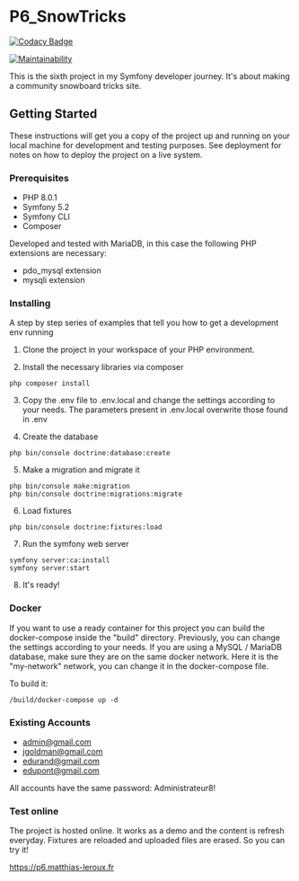 # P6_SnowTricks

[![Codacy Badge](https://app.codacy.com/project/badge/Grade/55249ac7b1cd4c7e9c94cdda7117f7ab)](https://www.codacy.com/gh/Toka69/P6_SnowTricks/dashboard?utm_source=github.com&amp;utm_medium=referral&amp;utm_content=Toka69/P6_SnowTricks&amp;utm_campaign=Badge_Grade)

[![Maintainability](https://api.codeclimate.com/v1/badges/01a06e10947fe6133340/maintainability)](https://codeclimate.com/github/Toka69/P6_SnowTricks/maintainability)

This is the sixth project in my Symfony developer journey. It's about making a community snowboard tricks site.

## Getting Started

These instructions will get you a copy of the project up and running on your local machine for development and testing purposes. See deployment for notes on how to deploy the project on a live system.

### Prerequisites

-  PHP 8.0.1
-  Symfony 5.2
-  Symfony CLI
-  Composer

Developed and tested with MariaDB, in this case the following PHP extensions are necessary:

-  pdo_mysql extension
-  mysqli extension

### Installing

A step by step series of examples that tell you how to get a development env running

 1) Clone the project in your workspace of your PHP environment.
   
 2) Install the necessary libraries via composer
   ```
   php composer install
   ```
   
 3) Copy the .env file to .env.local and change the settings according to your needs. The parameters present in .env.local overwrite those found in .env

 4) Create the database
   ```
   php bin/console doctrine:database:create
   ```
   
 5) Make a migration and migrate it
   ```
   php bin/console make:migration
   php bin/console doctrine:migrations:migrate
   ```
   
 6) Load fixtures
   ```
   php bin/console doctrine:fixtures:load
   ```
   
 7) Run the symfony web server
   ```
   symfony server:ca:install
   symfony server:start
   ```
 8) It's ready!

### Docker

If you want to use a ready container for this project you can build the docker-compose inside the "build" directory. Previously, you can
change the settings according to your needs.
If you are using a MySQL / MariaDB database, make sure they are on the same docker network. Here it is the "my-network" network, you can change it in the docker-compose file.

To build it:
   ```
   /build/docker-compose up -d
   ```

### Existing Accounts

-  admin@gmail.com
-  jgoldman@gmail.com
-  edurand@gmail.com
-  edupont@gmail.com

All accounts have the same password: Administrateur8!

### Test online

The project is hosted online. It works as a demo and the content is refresh everyday. Fixtures are reloaded and uploaded files are erased.
So you can try it!

https://p6.matthias-leroux.fr